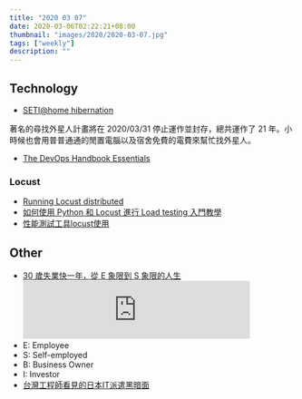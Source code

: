 ```yaml
---
title: "2020 03 07"
date: 2020-03-06T02:22:21+08:00
thumbnail: "images/2020/2020-03-07.jpg"
tags: ["weekly"]
description: ""
---
```


## Technology

* [SETI@home hibernation](https://setiathome.berkeley.edu/forum_thread.php?id=85267)

 著名的尋找外星人計畫將在 2020/03/31 停止運作並封存，總共運作了 21 年。小時候也會用普普通通的閒置電腦以及宿舍免費的電費來幫忙找外星人。

* [The DevOps Handbook Essentials](https://speakerdeck.com/dannvix/the-devops-handbook-essentials) <script async class="speakerdeck-embed" data-id="13ecd07b38bb4b1895d39ccc9e996bb1" data-ratio="1.77777777777778" src="//speakerdeck.com/assets/embed.js"></script>

### Locust

* [Running Locust distributed](https://docs.locust.io/en/stable/running-locust-distributed.html)
* [如何使用 Python 和 Locust 進行 Load testing 入門教學](https://blog.techbridge.cc/2019/05/29/how-to-use-python-locust-to-do-load-testing/)
* [性能測試工具locust使用](https://wuzechuan.github.io/2017/04/20/性能测试工具locust使用/)

## Other

* [30 歲失業快一年，從 E 象限到 S 象限的人生](https://anchor.fm/anniescript/episodes/30--E--S-eb8i34) <iframe src="https://anchor.fm/anniescript/embed/episodes/30--E--S-eb8i34/a-a1knqi2" height="102px" width="400px" frameborder="0" scrolling="no"></iframe>
 * E: Employee
 * S: Self-employed
 * B: Business Owner
 * I: Investor
* [台灣工程師看見的日本IT派遣黑暗面](https://kakuyomu.jp/works/1177354054890089747)
